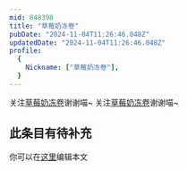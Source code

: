 ```yaml
---
mid: 848398
title: "草莓奶冻卷"
pubDate: "2024-11-04T11:26:46.048Z"
updatedDate: "2024-11-04T11:26:46.048Z"
profile:
  {
    Nickname: ["草莓奶冻卷"],
  }
---
```


关注[草莓奶冻卷](https://space.bilibili.com/848398)谢谢喵~ 关注[草莓奶冻卷](https://space.bilibili.com/848398)谢谢喵~

## 此条目有待补充
你可以在[这里](https://github.com/Yuhanawa/VTuber.ICU/edit/master/src/content/v/草莓奶冻卷/index.md)编辑本文
